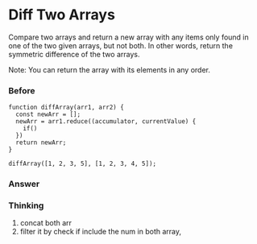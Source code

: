 # Diff Two Arrays
Compare two arrays and return a new array with any items only found in one of the two given arrays, but not both. In other words, return the symmetric difference of the two arrays.

Note: You can return the array with its elements in any order.

### Before
```JS
function diffArray(arr1, arr2) {
  const newArr = [];
  newArr = arr1.reduce((accumulator, currentValue) {
    if()
  })
  return newArr;
}

diffArray([1, 2, 3, 5], [1, 2, 3, 4, 5]);
```

### Answer
### Thinking
1. concat both arr
2. filter it by check if include the num in both array, 